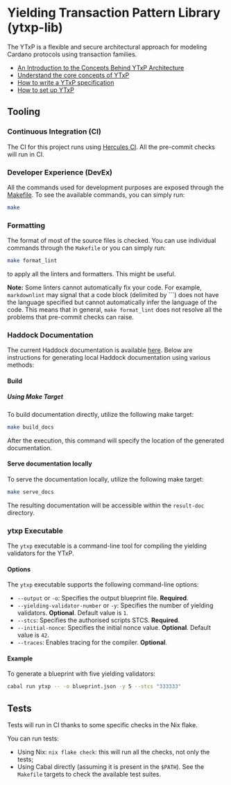 # Yielding Transaction Pattern Library (ytxp-lib)

The YTxP is a flexible and secure architectural approach for modeling Cardano protocols using transaction families.

* [An Introduction to the Concepts Behind YTxP Architecture](https://www.mlabs.city/blog/an-introduction-to-the-concepts-behind-ytxp-architecture)
* [Understand the core concepts of YTxP](/docs/)
* [How to write a YTxP specification](/ytxp-plutarch/examples/direct-offer/doc/tutorials/specification.md)
* [How to set up YTxP](/ytxp-plutarch/examples/direct-offer/doc/tutorials/setup.md)

## Tooling

### Continuous Integration (CI)
The CI for this project runs using [Hercules CI](https://hercules-ci.com). All the pre-commit checks will run in CI.

### Developer Experience (DevEx)
All the commands used for development purposes are exposed through the [Makefile](./Makefile). To see the available commands, you can simply run:

```bash
make
```

### Formatting
The format of most of the source files is checked. You can use individual commands through the `Makefile` or you can simply run:

```bash
make format_lint
```

to apply all the linters and formatters. This might be useful.

**Note:** Some linters cannot automatically fix your code. For example, `markdownlint` may signal that a code block (delimited by ```) does not have the language specified but cannot automatically infer the language of the code. This means that in general, `make format_lint` does not resolve all the problems that pre-commit checks can raise.

### Haddock Documentation

The current Haddock documentation is available [here](https://mlabs-haskell.github.io/ytxp-lib/). Below are instructions for generating local Haddock documentation using various methods:

#### Build

##### Using Make Target
To build documentation directly, utilize the following make target:

```bash
make build_docs
```

After the execution, this command will specify the location of the generated documentation.

#### Serve documentation locally

To serve the documentation locally, utilize the following make target:

```bash
make serve_docs
```

The resulting documentation will be accessible within the `result-doc` directory.

### ytxp Executable

The `ytxp` executable is a command-line tool for compiling the yielding validators for the YTxP.

#### Options

The `ytxp` executable supports the following command-line options:

* `--output` or `-o`: Specifies the output blueprint file. **Required**.
* `--yielding-validator-number` or `-y`: Specifies the number of yielding validators. **Optional**. Default value is `1`.
* `--stcs`: Specifies the authorised scripts STCS. **Required**.
* `--initial-nonce`: Specifies the initial nonce value. **Optional**. Default value is `42`.
* `--traces`: Enables tracing for the compiler. **Optional**.

#### Example

To generate a blueprint with five yielding validators:

```bash
cabal run ytxp -- -o blueprint.json -y 5 --stcs "333333"
```

## Tests
Tests will run in CI thanks to some specific checks in the Nix flake.

You can run tests:

* Using Nix: `nix flake check`: this will run all the checks, not only the tests;
* Using Cabal directly (assuming it is present in the `$PATH`). See the `Makefile` targets to check the available test suites.
